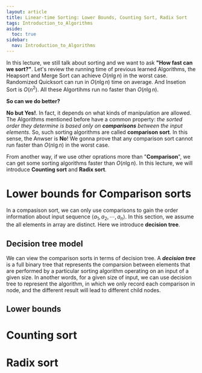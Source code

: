 ```yaml
---
layout: article
title: Linear-time Sorting: Lower Bounds, Counting Sort, Radix Sort
tags: Introduction_to_Algorithms
aside:
  toc: true
sidebar:
  nav: Introduction_to_Algorithms
---
```


In this lecture, we still talk about sorting and we want to ask <b>"How fast can we sort?"</b>. Let's review the running time of previous learned Algorithms, the Heapsort and Merge Sort can achieve ${ O(n \lg n) }$ in the worst case. Randomized Quicksort can run in ${ O(n \lg n) }$ time on average. And Insetion Sort is ${ O(n^2) }$. All these Algortihms run no faster than ${ O(n \lg n) }$. 

<b>So can we do better?</b>

<!--more-->

<b>No but Yes!</b>. In fact, it depends on what kinds of manipulation are allowed. The Algorithms mentioned before have a common property: <i>the sorted order they determine is based only on <b>comparisons</b> between the input elements</i>. So, such sorting algorithms are called <b>comparison sort</b>. In this sense, the Anwser is <b>No</b>! We gonna prove that any comparison sort cannot run faster than ${ O(n \lg n) }$ in the worst case. 

From another way, if we use other oprations more than "<b>Comparison</b>", we can get some sorting algorithms faster than ${ O(n \lg n) }$. In this lecture, we will introduce <b>Counting sort</b> and <b>Radix sort</b>.

# Lower bounds for Comparison sorts

In a compasison sort, we can only use comparisons to gain the order information about input sequence ${ \left< a_1,a_2,\cdots, a_n \right> }$. In this section, we assume the all elements in array are distinct. Here we introduce <b>decision tree</b>. 

## Decision tree model

We can view the comparison sorts in terms of decision tree. A <b><i>decision tree</i></b> is a full binary tree that represents the comparsion between elements that are performed by a particular sorting algorithm operating on an input of a given size. In another words, for a given size of input, we can use decision tree to represent the algorithm, in which we only record each comparison in node, and the different result will lead to different child nodes. 

## Lower bounds


# Counting sort

# Radix sort